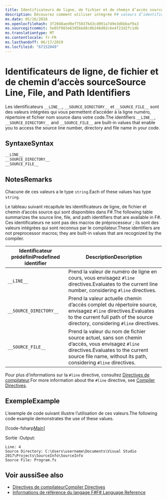 ```yaml
---
title: Identificateurs de ligne, de fichier et de chemin d’accès source
description: Découvrez comment utiliser intégrée F# valeurs d’identificateur qui vous permettent d’accéder à la source de ligne numéro, directory et nom de fichier dans votre code.
ms.date: 05/16/2016
ms.openlocfilehash: 3f2048aed9ef75037b43cd091a749e3d6bbaf9a3
ms.sourcegitcommit: 5e05f983e63d5bbd8c0b246d02c6e4f23d2fc1db
ms.translationtype: MT
ms.contentlocale: fr-FR
ms.lasthandoff: 06/17/2019
ms.locfileid: "67152049"
---
```

# <a name="source-line-file-and-path-identifiers"></a><span data-ttu-id="4fbf7-103">Identificateurs de ligne, de fichier et de chemin d’accès source</span><span class="sxs-lookup"><span data-stu-id="4fbf7-103">Source Line, File, and Path Identifiers</span></span>

<span data-ttu-id="4fbf7-104">Les identificateurs `__LINE__`, `__SOURCE_DIRECTORY__` et `__SOURCE_FILE__` sont des valeurs intégrées qui vous permettent d’accéder à la ligne numéro, répertoire et fichier nom source dans votre code.</span><span class="sxs-lookup"><span data-stu-id="4fbf7-104">The identifiers `__LINE__`, `__SOURCE_DIRECTORY__` and `__SOURCE_FILE__` are built-in values that enable you to access the source line number, directory and file name in your code.</span></span>

## <a name="syntax"></a><span data-ttu-id="4fbf7-105">Syntaxe</span><span class="sxs-lookup"><span data-stu-id="4fbf7-105">Syntax</span></span>

```fsharp
__LINE__
__SOURCE_DIRECTORY__
__SOURCE_FILE__
```

## <a name="remarks"></a><span data-ttu-id="4fbf7-106">Notes</span><span class="sxs-lookup"><span data-stu-id="4fbf7-106">Remarks</span></span>

<span data-ttu-id="4fbf7-107">Chacune de ces valeurs a le type `string`.</span><span class="sxs-lookup"><span data-stu-id="4fbf7-107">Each of these values has type `string`.</span></span>

<span data-ttu-id="4fbf7-108">Le tableau suivant récapitule les identificateurs de ligne, de fichier et chemin d’accès source qui sont disponibles dans F#.</span><span class="sxs-lookup"><span data-stu-id="4fbf7-108">The following table summarizes the source line, file, and path identifiers that are available in F#.</span></span> <span data-ttu-id="4fbf7-109">Ces identificateurs ne sont pas des macros de préprocesseur ; ils sont des valeurs intégrées qui sont reconnus par le compilateur.</span><span class="sxs-lookup"><span data-stu-id="4fbf7-109">These identifiers are not preprocessor macros; they are built-in values that are recognized by the compiler.</span></span>

|<span data-ttu-id="4fbf7-110">Identificateur prédéfini</span><span class="sxs-lookup"><span data-stu-id="4fbf7-110">Predefined identifier</span></span>|<span data-ttu-id="4fbf7-111">Description</span><span class="sxs-lookup"><span data-stu-id="4fbf7-111">Description</span></span>|
|---------------------|-----------|
|`__LINE__`|<span data-ttu-id="4fbf7-112">Prend la valeur de numéro de ligne en cours, vous envisagez `#line` directives.</span><span class="sxs-lookup"><span data-stu-id="4fbf7-112">Evaluates to the current line number, considering `#line` directives.</span></span>|
|`__SOURCE_DIRECTORY__`|<span data-ttu-id="4fbf7-113">Prend la valeur actuelle chemin d’accès complet du répertoire source, envisagez `#line` directives.</span><span class="sxs-lookup"><span data-stu-id="4fbf7-113">Evaluates to the current full path of the source directory, considering `#line` directives.</span></span>|
|`__SOURCE_FILE__`|<span data-ttu-id="4fbf7-114">Prend la valeur du nom de fichier source actuel, sans son chemin d’accès, vous envisagez `#line` directives.</span><span class="sxs-lookup"><span data-stu-id="4fbf7-114">Evaluates to the current source file name, without its path, considering `#line` directives.</span></span>|

<span data-ttu-id="4fbf7-115">Pour plus d’informations sur la `#line` directive, consultez [Directives de compilateur](compiler-directives.md).</span><span class="sxs-lookup"><span data-stu-id="4fbf7-115">For more information about the `#line` directive, see [Compiler Directives](compiler-directives.md).</span></span>

## <a name="example"></a><span data-ttu-id="4fbf7-116">Exemple</span><span class="sxs-lookup"><span data-stu-id="4fbf7-116">Example</span></span>

<span data-ttu-id="4fbf7-117">L’exemple de code suivant illustre l’utilisation de ces valeurs.</span><span class="sxs-lookup"><span data-stu-id="4fbf7-117">The following code example demonstrates the use of these values.</span></span>

[!code-fsharp[Main](../../../samples/snippets/fsharp/lang-ref-2/snippet7401.fs)]

<span data-ttu-id="4fbf7-118">Sortie :</span><span class="sxs-lookup"><span data-stu-id="4fbf7-118">Output:</span></span>

```
Line: 4
Source Directory: C:\Users\username\Documents\Visual Studio 2017\Projects\SourceInfo\SourceInfo
Source File: Program.fs
```

## <a name="see-also"></a><span data-ttu-id="4fbf7-119">Voir aussi</span><span class="sxs-lookup"><span data-stu-id="4fbf7-119">See also</span></span>

- [<span data-ttu-id="4fbf7-120">Directives de compilateur</span><span class="sxs-lookup"><span data-stu-id="4fbf7-120">Compiler Directives</span></span>](compiler-directives.md)
- [<span data-ttu-id="4fbf7-121">Informations de référence du langage F#</span><span class="sxs-lookup"><span data-stu-id="4fbf7-121">F# Language Reference</span></span>](index.md)
